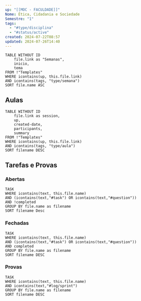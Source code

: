 ```yaml
---
up: "[[MOC - FACULDADE]]"
Nome: Ética, Cidadania e Sociedade
Semestre: "1"
tags:
  - "#type/disciplina"
  - "#status/active"
created: 2024-07-22T08:57
updated: 2024-07-26T14:40
---
```


```dataview
TABLE WITHOUT ID
	file.link as "Semanas",
	inicio,
	tema
FROM !"Templates"
WHERE icontains(up, this.file.link)
AND icontains(tags, "type/semana")
SORT file.name ASC
```

## Aulas
```dataview
TABLE WITHOUT ID
	file.link as session,
	up,
	created-date,
	participants,
	summary
FROM !"Templates"
WHERE icontains(up, this.file.link)
AND icontains(tags, "type/aula")
SORT filename DESC
```

## Tarefas e Provas

### Abertas
``` dataview
TASK
WHERE icontains(text, this.file.name)
AND (icontains(text,"#task") OR icontains(text,"#question"))
AND !completed
GROUP BY file.name as filename
SORT filename Desc
```

### Fechadas
```dataview
TASK
WHERE icontains(text, this.file.name)
AND (icontains(text,"#task") OR icontains(text,"#question"))
AND completed
GROUP BY file.name as filename
SORT filename DESC
```

### Provas
```dataview
TASK
WHERE icontains(text, this.file.name)
AND icontains(text,"#log/sprint")
GROUP BY file.name as filename
SORT filename DESC
```
